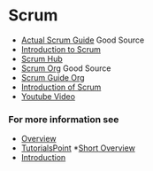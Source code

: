 # Scrum

* [Actual Scrum Guide](https://www.scrumguides.org/docs/scrumguide/v2017/2017-Scrum-Guide-US.pdf) Good Source
* [Introduction to Scrum](https://www.youtube.com/watch?v=XU0llRltyFM)
* [Scrum Hub](https://www.scrumhub.com/)
* [Scrum Org](https://www.scrum.org/) Good Source
* [Scrum Guide Org](https://www.scrumguides.org/)
* [Introduction of Scrum](https://www.youtube.com/watch?v=9TycLR0TqFA)
* [Youtube Video](https://www.youtube.com/watch?v=oTZd2vo3FQU)

### For more information see

* [Overview](https://www.mountaingoatsoftware.com/agile/scrum/resources/overview)
* [TutorialsPoint](https://www.tutorialspoint.com/scrum/scrum_framework.htm)
*[Short Overview](https://www.scrumalliance.org/ScrumRedesignDEVSite/media/ScrumAllianceMedia/Files%20and%20PDFs/Agile%20Resources/S_OverviewofScrumFrame_1.pdf)
* [Introduction](https://www.agilelearninglabs.com/resources/scrum-introduction/)
